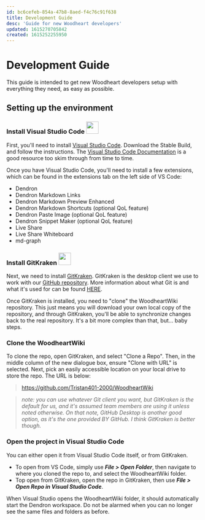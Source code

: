 ```yaml
---
id: bc6cefeb-854a-47b8-8aed-f4c76c91f638
title: Development Guide
desc: 'Guide for new Woodheart developers'
updated: 1615270705842
created: 1615252255950
---
```


# Development Guide

This guide is intended to get new Woodheart developers setup with everything they need, as easy as possible.

## Setting up the environment

### Install Visual Studio Code <img src="https://user-images.githubusercontent.com/674621/71187801-14e60a80-2280-11ea-94c9-e56576f76baf.png" height=32>

First, you'll need to install [Visual Studio Code](https://code.visualstudio.com/). Download the Stable Build, and follow the instructions. The [Visual Studio Code Documentation](https://code.visualstudio.com/docs/) is a good resource too skim through from time to time. 

Once you have Visual Studio Code, you'll need to install a few extensions, which can be found in the extensions tab on the left side of VS Code:
- Dendron
- Dendron Markdown Links
- Dendron Markdown Preview Enhanced
- Dendron Markdown Shortcuts (optional QoL feature)
- Dendron Paste Image (optional QoL feature)
- Dendron Snippet Maker (optional QoL feature)
- Live Share
- Live Share Whiteboard
- md-graph

### Install GitKraken <img src="https://www.gitkraken.com/downloads/brand-assets/gitkraken-logo-light-hz.png" height=32>

Next, we need to install [GitKraken](https://www.gitkraken.com/). GitKraken is the desktop client we use to work with our [GitHub repository](https://github.com/Tristan401-2000/WoodheartWiki). More information about what Git is and what it's used for can be found [HERE](https://www.nobledesktop.com/blog/what-is-git-and-why-should-you-use-it).

Once GitKraken is installed, you need to "clone" the WoodheartWiki repository. This just means you will download your own local copy of the repository, and through GitKraken, you'll be able to synchronize changes back to the real repository. It's a bit more complex than that, but... baby steps.

### Clone the WoodheartWiki


To clone the repo, open GitKraken, and select "Clone a Repo". Then, in the middle column of the new dialogue box, ensure "Clone with URL" is selected. Next, pick an easily accessible location on your local drive to store the repo. The URL is below:

>https://github.com/Tristan401-2000/WoodheartWiki

> _note: you can use whatever Git client you want, but GitKraken is the default for us, and it's assumed team members are using it unless noted otherwise. On that note, GitHub Desktop is another good option, as it's the one provided BY GitHub. I think GitKraken is better though._

### Open the project in Visual Studio Code

You can either open it from Visual Studio Code itself, or from GitKraken.
- To open from VS Code, simply use ___File > Open Folder___, then navigate to where you cloned the repo to, and select the WoodheartWiki folder.
- Top open from GitKraken, open the repo in GitKraken, then use ___File > Open Repo in Visual Studio Code___.

When Visual Studio opens the WoodheartWiki folder, it should automatically start the Dendron workspace. Do not be alarmed when you can no longer see the same files and folders as before.

